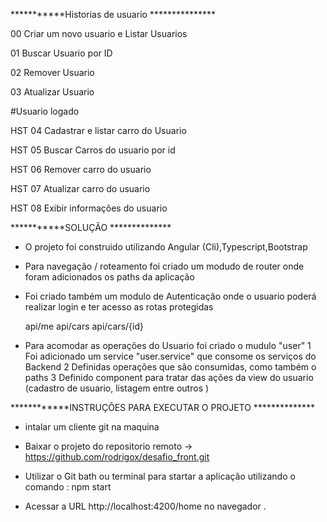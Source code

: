 


 


***********Historias de usuario ***************

00 Criar um novo usuario e Listar Usuarios 

01 Buscar Usuario por ID 

02 Remover Usuario 

03 Atualizar Usuario 


#Usuario logado 


HST 04 Cadastrar e listar carro do Usuario

HST 05 Buscar Carros do usuario por id 

HST 06 Remover carro do usuario 

HST 07 Atualizar carro do usuario 

HST  08 Exibir informações do usuario 




***********SOLUÇÃO **************

* O projeto foi construido utilizando  Angular (Cli),Typescript,Bootstrap

* Para  navegação / roteamento foi criado um modudo de router onde foram adicionados os paths da aplicação 

* Foi criado também um modulo de Autenticação onde o usuario poderá realizar login e ter acesso as rotas  protegidas 

	api/me
	api/cars
	api/cars/{id}

* Para acomodar as operações do Usuario foi criado o mudulo "user" 
    1 Foi adicionado um service "user.service" que consome os serviços do Backend 
	2 Definidas  operações que são consumidas, como também o paths 
	3 Definido component para tratar das ações da view do usuario  (cadastro de usuario, listagem entre outros )
	

 
************INSTRUÇÕES  PARA EXECUTAR O PROJETO  **************


* intalar um cliente git na maquina 

* Baixar o projeto do repositorio remoto  ->   https://github.com/rodrigox/desafio_front.git

* Utilizar o Git bath ou terminal para startar a aplicação utilizando o comando : npm start

* Acessar a URL http://localhost:4200/home no navegador .



